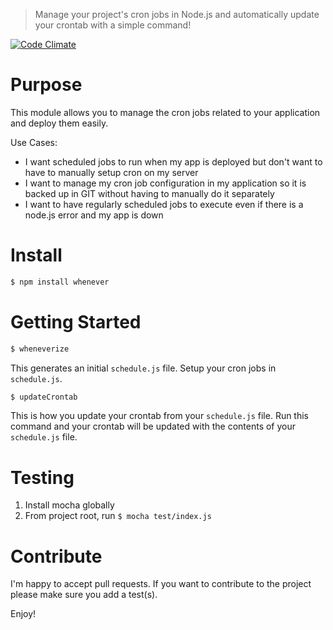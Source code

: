 > Manage your project's cron jobs in Node.js and automatically update your crontab with a simple command!

[![Code Climate](https://codeclimate.com/github/toymachiner62/node-whenever/badges/gpa.svg)](https://codeclimate.com/github/toymachiner62/node-whenever)


# Purpose
This module allows you to manage the cron jobs related to your application and deploy them easily.

Use Cases:
- I want scheduled jobs to run when my app is deployed but don't want to have to manually setup cron on my server
- I want to manage my cron job configuration in my application so it is backed up in GIT without having to manually do it separately
- I want to have regularly scheduled jobs to execute even if there is a node.js error and my app is down

# Install
```js
$ npm install whenever
```

# Getting Started
```sh
$ wheneverize
```

This generates an initial `schedule.js` file. Setup your cron jobs in `schedule.js`.

```sh
$ updateCrontab
```

This is how you update your crontab from your `schedule.js` file. Run this command and your crontab will be updated with the contents of your `schedule.js` file.

# Testing
1. Install mocha globally
2. From project root, run `$ mocha test/index.js`

# Contribute
I'm happy to accept pull requests. If you want to contribute to the project please make sure you add a test(s).

Enjoy!
